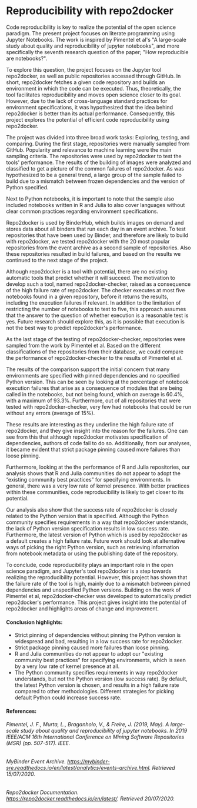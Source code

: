 # Reproducibility with repo2docker 


Code reproducibility is key to realize the potential of the open science paradigm. The present project focuses on literate programming using Jupyter Notebooks. The work is inspired by Pimentel et al's "A large-scale study about quality and reproducibility of jupyter notebooks", and more specifically the seventh research question of the paper; "How reproducible are notebooks?". 

To explore this question, the project focuses on the Jupyter tool repo2docker, as well as public repositories accessed through GitHub. In short, repo2docker fetches a given code repository and builds an environment in which the code can be executed. Thus, theoretically, the tool facilitates reproducibility and moves open science closer to its goal. However, due to the lack of cross-language standard practices for environment specifications, it was hypothesized that the idea behind repo2docker is better than its actual performance. Consequently, this project explores the potential of efficient code reproducibility using repo2docker.

The project was divided into three broad work tasks: Exploring, testing, and comparing. During the first stage, repositories were manually sampled from GitHub. Popularity and relevance to machine learning were the main sampling criteria. The repositories were used by repo2docker to test the tools' performance. The results of the building of images were analyzed and classified to get a picture of the common failures of repo2docker. As was hypothesized to be a general trend, a large group of the sample failed to build due to a mismatch between frozen dependencies and the version of Python specified. 

Next to Python notebooks, it is important to note that the sample also included notebooks written in R and Julia to also cover languages without clear common practices regarding environment specifications. 

Repo2docker is used by BinderHub, which builds images on demand and stores data about all binders that run each day in an event archive. To test repositories that have been used by Binder, and therefore are likely to build with repo2docker, we tested repo2docker with the 20 most popular repositories from the event archive as a second sample of repositories. Also these repositories resulted in build failures, and based on the results we continued to the next stage of the project. 

Although repo2docker is a tool with potential, there are no existing automatic tools that predict whether it will succeed. The motivation to develop such a tool, named repo2docker-checker, raised as a consequence of the high failure rate of repo2docker. The checker executes at most five notebooks found in a given repository, before it returns the results, including the execution failures if relevant. In addition to the limitation of restricting the number of notebooks to test to five, this approach assumes that the answer to the question of whether execution is a reasonable test is yes. Future research should explore this, as it is possible that execution is not the best way to predict repo2docker's performance. 

As the last stage of the testing of repo2docker-checker, repositories were sampled from the work by Pimentel et al. Based on the different classifications of the repositories from their database, we could compare the performance of repo2docker-checker to the results of Pimentel et al. 

The results of the comparison support the initial concern that many environments are specified with pinned dependencies and no specified Python version. This can be seen by looking at the percentage of notebook execution failures that arise as a consequence of modules that are being called in the notebooks, but not being found, which on average is 60.4%, with a maximum of 93.3%. Furthermore, out of all repositories that were tested with repo2docker-checker, very few had notebooks that could be run without any errors (average of 15%). 

These results are interesting as they underline the high failure rate of repo2docker, and they give insight into the reason for the failures. One can see from this that although repo2docker motivates specification of dependencies, authors of code fail to do so. Additionally, from our analyses, it became evident that strict package pinning caused more failures than loose pinning. 

Furthermore, looking at the the performance of R and Julia repositories, our analysis shows that R and Julia communities do not appear to adopt the “existing community best practices” for specifying environments. In general, there was a very low rate of kernel presence. With better practices within these communities, code reproducibility is likely to get closer to its potential.

Our analysis also show that the success rate of repo2docker is closely related to the Python version that is specified. Although the Python community specifies requirements in a way that repo2docker understands, the lack of Python version specification results in low success rate. Furthermore, the latest version of Python which is used by repo2docker as a default creates a high failure rate. Future work should look at alternative ways of picking the right Python version, such as retrieving information from notebook metadata or using the publishing date of the repository.


To conclude, code reproducibility plays an important role in the open science paradigm, and Jupyter's tool repo2docker is a step towards realizing the reproducibility potential. However, this project has shown that the failure rate of the tool is high, mainly due to a mismatch between pinned dependencies and unspecified Python versions. Building on the work of Pimentel et al, repo2docker-checker was developed to automatically predict repo2docker's performance. This project gives insight into the potential of repo2docker and highlights areas of change and improvement. 

#### Conclusion highlights:
- Strict pinning of dependencies without pinning the Python version is widespread and bad, resulting in a low success rate for repo2docker.
- Strict package pinning caused more failures than loose pinning.
- R and Julia communities do not appear to adopt our "existing community best practices" for specifying environments, which is seen by a very low rate of kernel presence at all.
- The Python community specifies requirements in way repo2docker understands, but not the Python version (low success rate). By default, the latest Python version is chosen, and results in a high failure rate compared to other methodologies. Different strategies for picking default Python could increase success rate.


#### References:
###### Pimentel, J. F., Murta, L., Braganholo, V., & Freire, J. (2019, May). A large-scale study about quality and reproducibility of jupyter notebooks. In 2019 IEEE/ACM 16th International Conference on Mining Software Repositories (MSR) (pp. 507-517). IEEE.

###### MyBinder Event Archive. https://mybinder-sre.readthedocs.io/en/latest/analytics/events-archive.html. Retrieved 15/07/2020. 

###### Repo2docker Documentation. https://repo2docker.readthedocs.io/en/latest/. Retrieved 20/07/2020.

